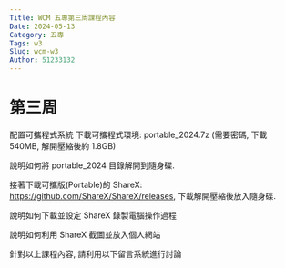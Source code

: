 ```yaml
---
Title: WCM 五專第三周課程內容
Date: 2024-05-13 
Category: 五專
Tags: w3
Slug: wcm-w3
Author: 51233132
---
```




# 第三周


<!-- PELICAN_END_SUMMARY -->


配置可攜程式系統
下載可攜程式環境: portable_2024.7z (需要密碼, 下載 540MB, 解開壓縮後約 1.8GB)

說明如何將 portable_2024 目錄解開到隨身碟.

接著下載可攜版(Portable)的 ShareX: https://github.com/ShareX/ShareX/releases, 下載解開壓縮後放入隨身碟.

說明如何下載並設定 ShareX 錄製電腦操作過程

說明如何利用 ShareX 截圖並放入個人網站

針對以上課程內容, 請利用以下留言系統進行討論